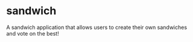 # sandwich
A sandwich application that allows users to create their own sandwiches and vote on the best!
